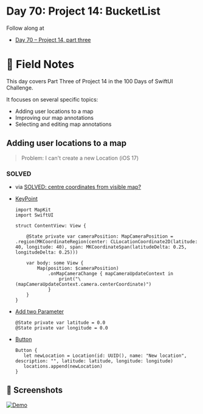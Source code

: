 # Day 70: Project 14: BucketList

Follow along at 
- [Day 70 – Project 14, part three][1]

# 📒 Field Notes
This day covers Part Three of Project 14 in the 100 Days of SwiftUI Challenge.

It focuses on several specific topics:

- Adding user locations to a map
- Improving our map annotations
- Selecting and editing map annotations



## Adding user locations to a map

> Problem: I can't create a new Location (iOS 17)

### SOLVED

- via [SOLVED: centre coordinates from visible map?][2]

- [KeyPoint][3]

      import MapKit
      import SwiftUI
      
      struct ContentView: View {
      
          @State private var cameraPosition: MapCameraPosition = .region(MKCoordinateRegion(center: CLLocationCoordinate2D(latitude: 40, longitude: 40), span: MKCoordinateSpan(latitudeDelta: 0.25, longitudeDelta: 0.25)))
      
          var body: some View {
              Map(position: $cameraPosition)
                  .onMapCameraChange { mapCameraUpdateContext in
                      print("\(mapCameraUpdateContext.camera.centerCoordinate)")
                  }
          }
      }

- [Add two Parameter][4]

      @State private var latitude = 0.0
      @State private var longitude = 0.0

- [Button][5]

      Button {
         let newLocation = Location(id: UUID(), name: "New location", description: "", latitude: latitude, longitude: longitude)
         locations.append(newLocation)
      }

## 📸 Screenshots
[![Demo](https://img.youtube.com/shorts/IIMoryHEow0/maxresdefault.jpg)](https://youtube.com/shorts/IIMoryHEow0)


[1]: https://www.hackingwithswift.com/100/swiftui/70
[2]: https://www.hackingwithswift.com/forums/swiftui/centre-coordinates-from-visible-map/23052
[3]: https://github.com/VisionAce/100DaysOfSwiftUI/blob/0ee6a25b400f292d9b4fdea2345d655368d0dfd3/Day70/ContentView.swift#L45C1-L49C14
[4]: https://github.com/VisionAce/100DaysOfSwiftUI/blob/0ee6a25b400f292d9b4fdea2345d655368d0dfd3/Day70/ContentView.swift#L17C1-L18C39
[5]: https://github.com/VisionAce/100DaysOfSwiftUI/blob/0ee6a25b400f292d9b4fdea2345d655368d0dfd3/Day70/ContentView.swift#L61C1-L64C22
